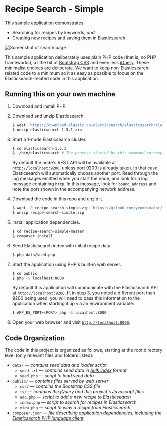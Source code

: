# Recipe Search - Simple

This sample application demonstrates:
* Searching for recipes by keywords, *and*
* Creating new recipes and saving them in Elasticsearch

![Screenshot of search page](../../blob/gh-pages/images/screenshot.png)

This sample application deliberately uses plain PHP code (that is, no PHP frameworks), a little bit of 
[Bootstrap CSS](http://getbootstrap.com/css/) and even less [jQuery](https://jquery.com/). These minimalist choices
are deliberate. We want to keep non-Elasticsearch-related code to a minimum so it as easy as possible to focus on the
Elasticsearch-related code in this application.

## Running this on your own machine

1. Download and install PHP.

1. Download and unzip Elasticsearch.

   ```sh
   $ wget 'https://download.elastic.co/elasticsearch/elasticsearch/elasticsearch-1.5.1.zip'
   $ unzip elasticsearch-1.5.1.zip
   ```

1. Start a 1-node Elasticsearch cluster.

   ```sh
   $ cd elasticsearch-1.5.1
   $ ./bin/elasticsearch # The process started by this command corresponds to a single Elasticsearch node
   ```

   By default the node's REST API will be available at `http://localhost:9200`, unless port 9200 is already taken. In
   that case Elasticsearch will automatically choose another port. Read through the log messages emitted when you
   start the node, and look for a log message containing `http`. In this message, look for `bound_address` and note the
   port shown in the accompanying network address.

1. Download the code in this repo and unzip it.

   ```sh
   $ wget -O recipe-search-simple.zip 'https://github.com/ycombinator/recipe-search-simple/archive/master.zip'
   $ unzip recipe-search-simple.zip
   ```

1. Install application dependencies.

   ```sh
   $ cd recipe-search-simple-master
   $ composer install
   ```

1. Seed Elasticsearch index with initial recipe data.

   ```sh
   $ php data/seed.php
   ```

1. Start the application using PHP's built-in web server.

   ```sh
   $ cd public
   $ php -S localhost:8000
   ```

   By default this application will communicate with the Elasticsearch API at `http://localhost:9200`. If, in step 3, you
   noted a different port than 9200 being used, you will need to pass this information to the application when starting
   it up via an environment variable:

   ```sh
   $ APP_ES_PORT=<PORT> php -S localhost:8000
   ```

1. Open your web browser and visit [`http://localhost:8000`](http://localhost:8000).

## Code Organization
The code in this project is organized as follows, starting at the root directory level (only relevant files and folders listed):

* `data/` &mdash; *contains seed data and loader script*
  * `seed.txt` &mdash; *contains seed data in [bulk index](http://www.elastic.co/guide/en/elasticsearch/guide/master/bulk.html) format*
  * `seed.php` &mdash; *script to load seed data*
* `public/` &mdash; *contains files served by web server*
  * `css/` &mdash; *contains the Bootstrap CSS file*
  * `js/` &mdash; *contains the jQuery and this project's Javascript files*
  * `add.php` &mdash; *script to add a new recipe to Elasticsearch*
  * `index.php` &mdash; *script to search for recipes in Elasticsearch*
  * `view.php` &mdash; *script to view a recipe from Elasticsearch*
* `composer.json` &mdash; *file describing application dependencies, including the [Elasticsearch PHP language client](http://www.elastic.co/guide/en/elasticsearch/client/php-api/current/index.html)*

